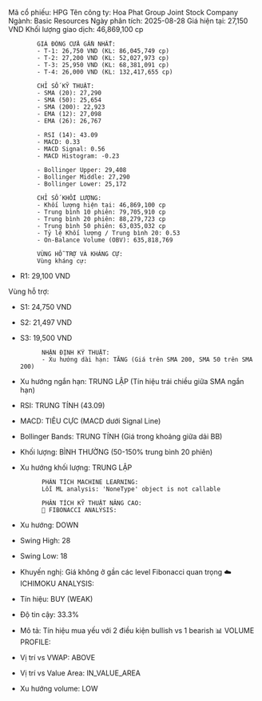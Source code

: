 Mã cổ phiếu: HPG
            Tên công ty: Hoa Phat Group Joint Stock Company
            Ngành: Basic Resources
            Ngày phân tích: 2025-08-28
            Giá hiện tại: 27,150 VND
            Khối lượng giao dịch: 46,869,100 cp

            GIÁ ĐÓNG CỬA GẦN NHẤT:
            - T-1: 26,750 VND (KL: 86,045,749 cp)
            - T-2: 27,200 VND (KL: 52,027,973 cp)
            - T-3: 25,950 VND (KL: 68,381,091 cp)
            - T-4: 26,000 VND (KL: 132,417,655 cp)
            
            CHỈ SỐ KỸ THUẬT:
            - SMA (20): 27,290
            - SMA (50): 25,654
            - SMA (200): 22,923
            - EMA (12): 27,098
            - EMA (26): 26,767
            
            - RSI (14): 43.09
            - MACD: 0.33
            - MACD Signal: 0.56
            - MACD Histogram: -0.23
            
            - Bollinger Upper: 29,408
            - Bollinger Middle: 27,290
            - Bollinger Lower: 25,172

            CHỈ SỐ KHỐI LƯỢNG:
            - Khối lượng hiện tại: 46,869,100 cp
            - Trung bình 10 phiên: 79,705,910 cp
            - Trung bình 20 phiên: 88,279,723 cp
            - Trung bình 50 phiên: 63,035,032 cp
            - Tỷ lệ Khối lượng / Trung bình 20: 0.53
            - On-Balance Volume (OBV): 635,818,769
            
            VÙNG HỖ TRỢ VÀ KHÁNG CỰ:
            Vùng kháng cự:
- R1: 29,100 VND

Vùng hỗ trợ:
- S1: 24,750 VND
- S2: 21,497 VND
- S3: 19,500 VND

            
            NHẬN ĐỊNH KỸ THUẬT:
            - Xu hướng dài hạn: TĂNG (Giá trên SMA 200, SMA 50 trên SMA 200)
- Xu hướng ngắn hạn: TRUNG LẬP (Tín hiệu trái chiều giữa SMA ngắn hạn)
- RSI: TRUNG TÍNH (43.09)
- MACD: TIÊU CỰC (MACD dưới Signal Line)
- Bollinger Bands: TRUNG TÍNH (Giá trong khoảng giữa dải BB)
- Khối lượng: BÌNH THƯỜNG (50-150% trung bình 20 phiên)
- Xu hướng khối lượng: TRUNG LẬP
            
            PHÂN TÍCH MACHINE LEARNING:
            Lỗi ML analysis: 'NoneType' object is not callable
            
            PHÂN TÍCH KỸ THUẬT NÂNG CAO:
            📐 FIBONACCI ANALYSIS:
- Xu hướng: DOWN
- Swing High: 28
- Swing Low: 18
- Khuyến nghị: Giá không ở gần các level Fibonacci quan trọng
☁️ ICHIMOKU ANALYSIS:
- Tín hiệu: BUY (WEAK)
- Độ tin cậy: 33.3%
- Mô tả: Tín hiệu mua yếu với 2 điều kiện bullish vs 1 bearish
📊 VOLUME PROFILE:
- Vị trí vs VWAP: ABOVE
- Vị trí vs Value Area: IN_VALUE_AREA
- Xu hướng volume: LOW
            